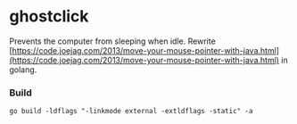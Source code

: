 ghostclick
===============
Prevents the computer from sleeping when idle. Rewrite [https://code.joejag.com/2013/move-your-mouse-pointer-with-java.html](https://code.joejag.com/2013/move-your-mouse-pointer-with-java.html) in golang.

### Build
```
go build -ldflags "-linkmode external -extldflags -static" -a
```